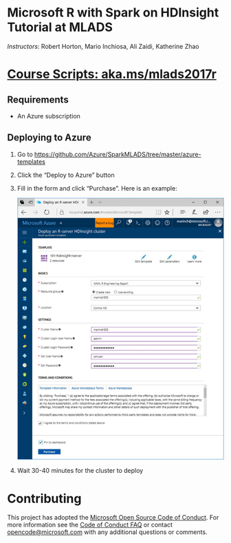 # Microsoft R with Spark on HDInsight Tutorial at MLADS

*Instructors*: Robert Horton, Mario Inchiosa, Ali Zaidi, Katherine Zhao

# [Course Scripts: aka.ms/mlads2017r](aka.ms/mlads2017r)

## Requirements

* An Azure subscription

## Deploying to Azure

1.	Go to https://github.com/Azure/SparkMLADS/tree/master/azure-templates 
2.	Click the “Deploy to Azure” button
3.	Fill in the form and click “Purchase”. Here is an example:

    ![Image of creating a new cluster](https://raw.githubusercontent.com/Azure/SparkMLADS/master/imgs/portal-template.PNG)

4.	Wait 30-40 minutes for the cluster to deploy

# Contributing

This project has adopted the [Microsoft Open Source Code of Conduct](https://opensource.microsoft.com/codeofconduct/). For more information see the [Code of Conduct FAQ](https://opensource.microsoft.com/codeofconduct/faq/) or contact [opencode@microsoft.com](mailto:opencode@microsoft.com) with any additional questions or comments.
